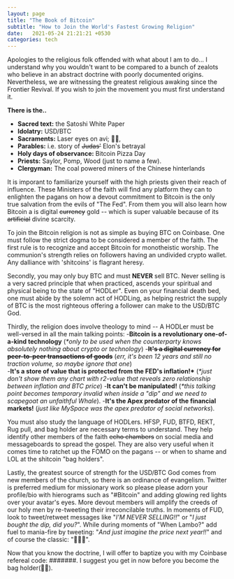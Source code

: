 ```yaml
---
layout: page
title: "The Book of Bitcoin"
subtitle: "How to Join the World's Fastest Growing Religion"
date:   2021-05-24 21:21:21 +0530
categories: tech
---
```


Apologies to the religious folk offended with what about I am to do... I understand why you wouldn't want to be compared to a bunch of zealots who believe in an abstract doctrine with poorly documented origins. Nevertheless, we are witnessing the greatest religious awaking since the Frontier Revival. If you wish to join the movement you must first understand it.

__There is the..__
- __Sacred text:__ the Satoshi White Paper
- __Idolatry:__ USD/BTC
- __Sacraments:__ Laser eyes on avi; 💎🙌, 
- __Parables:__ i.e. story of  ~~Judas'~~ Elon's betrayal
- __Holy days of observance:__ Bitcoin Pizza Day 
- __Priests:__ Saylor, Pomp, Wood (just to name a few).
- __Clergyman:__ The coal powered miners of the Chinese hinterlands

It is imporant to familiarize yourself with the high priests given their reach of influence. These Ministers of the faith will find any platform they can to enlighten the pagans on how a devout commitment to Bitcoin is the only true salvation from the evils of "The Fed". From them you will also learn how Bitcoin a is digital ~~currency~~ gold --  which is super valuable because of its ~~artificial~~ divine scarcity.

To join the Bitcoin religion is not as simple as buying BTC on Coinbase. One must follow the strict dogma to be considered a member of the faith.
The first rule is to recognize and accept Bitcoin for monotheistic worship.
The communion's strength relies on followers having an undivided crypto wallet. Any dalliance with 'shitcoins' is flagrant heresy.  

Secondly, you may only buy BTC and must __NEVER__ sell BTC. Never selling is a very sacred principle that when practiced, ascends your spiritual and physical being to the state of "HODLer". Even on your financial death bed, one must abide by the solemn act of HODLing, as helping restrict the supply of BTC is the most righteous offering a follower can make to the USD/BTC God.  

Thirdly, the religion does involve theology to mind -- A HODLer must be well-versed in all the main talking points:
-__Bitcoin is a revolutionary one-of-a-kind technology__ (_*only to be used when the counterparty knows absolutely nothing about crypto or technology_) 
-__~~It's a digital currency for peer-to-peer transactions of goods~~__ (_err, it's been 12 years and still no traction volume, so maybe ignore that one_)  
-__It's a store of value that is protected from the FED's inflation!*__ (_*just don't show them any chart with r2-value that reveals zero relationship between inflation and BTC price_)
-__It can't be manipulated!__ (_*this talking point becomes temporary invalid when inside a "dip" and we need to scapegoat an unfaithful Whale_). 
-__It's the Apex predator of the financial markets!__ (_just like MySpace was the apex predator of social networks_).

You must also study the language of HODLers. HFSP, FUD, BTFD, REKT, Rug pull, and bag holder are necessary terms to understand. They help identify other members of the faith ~~echo chambers~~ on social media and messageboards to spread the gospel. They are also very useful when it comes time to ratchet up the FOMO on the pagans -- or when to shame and LOL at the shitcoin "bag holders".

Lastly, the greatest source of strength for the USD/BTC God comes from new members of the church, so there is an ordinance of evangelism. Twitter is preferred medium for missionary work so please please adorn your profile/bio with hierograms such as "#Bitcoin" and adding glowing red lights over your avatar's eyes.
More devout members will amplify the creeds of our holy men by re-tweeting their irreconcilable truths.  In moments of FUD, look to tweet/retweet messages like 
"_I'M NEVER SELLING!!_" or "_I just bought the dip, did you?_". While during moments of "When Lambo?" add fuel to mania-fire by tweeting: 
"_And just imagine the price next year!!_" and of course the classic: "🚀🚀🚀".

Now that you know the doctrine, I will offer to baptize you with my Coinbase refereal code: #######. I suggest you get in now before you become the bag holder(👜👐). 
